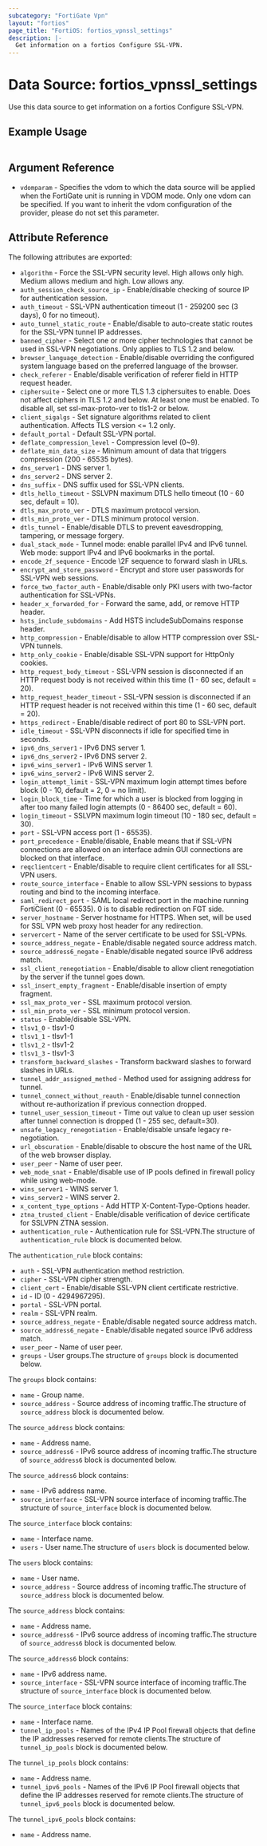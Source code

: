 ```yaml
---
subcategory: "FortiGate Vpn"
layout: "fortios"
page_title: "FortiOS: fortios_vpnssl_settings"
description: |-
  Get information on a fortios Configure SSL-VPN.
---
```


# Data Source: fortios_vpnssl_settings
Use this data source to get information on a fortios Configure SSL-VPN.


## Example Usage

```hcl

```

## Argument Reference

* `vdomparam` - Specifies the vdom to which the data source will be applied when the FortiGate unit is running in VDOM mode. Only one vdom can be specified. If you want to inherit the vdom configuration of the provider, please do not set this parameter.

## Attribute Reference

The following attributes are exported:

* `algorithm` - Force the SSL-VPN security level. High allows only high. Medium allows medium and high. Low allows any.
* `auth_session_check_source_ip` - Enable/disable checking of source IP for authentication session.
* `auth_timeout` - SSL-VPN authentication timeout (1 - 259200 sec (3 days), 0 for no timeout).
* `auto_tunnel_static_route` - Enable/disable to auto-create static routes for the SSL-VPN tunnel IP addresses.
* `banned_cipher` - Select one or more cipher technologies that cannot be used in SSL-VPN negotiations. Only applies to TLS 1.2 and below.
* `browser_language_detection` - Enable/disable overriding the configured system language based on the preferred language of the browser.
* `check_referer` - Enable/disable verification of referer field in HTTP request header.
* `ciphersuite` - Select one or more TLS 1.3 ciphersuites to enable. Does not affect ciphers in TLS 1.2 and below. At least one must be enabled. To disable all, set ssl-max-proto-ver to tls1-2 or below.
* `client_sigalgs` - Set signature algorithms related to client authentication. Affects TLS version <= 1.2 only.
* `default_portal` - Default SSL-VPN portal.
* `deflate_compression_level` - Compression level (0~9).
* `deflate_min_data_size` - Minimum amount of data that triggers compression (200 - 65535 bytes).
* `dns_server1` - DNS server 1.
* `dns_server2` - DNS server 2.
* `dns_suffix` - DNS suffix used for SSL-VPN clients.
* `dtls_hello_timeout` - SSLVPN maximum DTLS hello timeout (10 - 60 sec, default = 10).
* `dtls_max_proto_ver` - DTLS maximum protocol version.
* `dtls_min_proto_ver` - DTLS minimum protocol version.
* `dtls_tunnel` - Enable/disable DTLS to prevent eavesdropping, tampering, or message forgery.
* `dual_stack_mode` - Tunnel mode: enable parallel IPv4 and IPv6 tunnel. Web mode: support IPv4 and IPv6 bookmarks in the portal.
* `encode_2f_sequence` - Encode \2F sequence to forward slash in URLs.
* `encrypt_and_store_password` - Encrypt and store user passwords for SSL-VPN web sessions.
* `force_two_factor_auth` - Enable/disable only PKI users with two-factor authentication for SSL-VPNs.
* `header_x_forwarded_for` - Forward the same, add, or remove HTTP header.
* `hsts_include_subdomains` - Add HSTS includeSubDomains response header.
* `http_compression` - Enable/disable to allow HTTP compression over SSL-VPN tunnels.
* `http_only_cookie` - Enable/disable SSL-VPN support for HttpOnly cookies.
* `http_request_body_timeout` - SSL-VPN session is disconnected if an HTTP request body is not received within this time (1 - 60 sec, default = 20).
* `http_request_header_timeout` - SSL-VPN session is disconnected if an HTTP request header is not received within this time (1 - 60 sec, default = 20).
* `https_redirect` - Enable/disable redirect of port 80 to SSL-VPN port.
* `idle_timeout` - SSL-VPN disconnects if idle for specified time in seconds.
* `ipv6_dns_server1` - IPv6 DNS server 1.
* `ipv6_dns_server2` - IPv6 DNS server 2.
* `ipv6_wins_server1` - IPv6 WINS server 1.
* `ipv6_wins_server2` - IPv6 WINS server 2.
* `login_attempt_limit` - SSL-VPN maximum login attempt times before block (0 - 10, default = 2, 0 = no limit).
* `login_block_time` - Time for which a user is blocked from logging in after too many failed login attempts (0 - 86400 sec, default = 60).
* `login_timeout` - SSLVPN maximum login timeout (10 - 180 sec, default = 30).
* `port` - SSL-VPN access port (1 - 65535).
* `port_precedence` - Enable/disable, Enable means that if SSL-VPN connections are allowed on an interface admin GUI connections are blocked on that interface.
* `reqclientcert` - Enable/disable to require client certificates for all SSL-VPN users.
* `route_source_interface` - Enable to allow SSL-VPN sessions to bypass routing and bind to the incoming interface.
* `saml_redirect_port` - SAML local redirect port in the machine running FortiClient (0 - 65535). 0 is to disable redirection on FGT side.
* `server_hostname` - Server hostname for HTTPS. When set, will be used for SSL VPN web proxy host header for any redirection.
* `servercert` - Name of the server certificate to be used for SSL-VPNs.
* `source_address_negate` - Enable/disable negated source address match.
* `source_address6_negate` - Enable/disable negated source IPv6 address match.
* `ssl_client_renegotiation` - Enable/disable to allow client renegotiation by the server if the tunnel goes down.
* `ssl_insert_empty_fragment` - Enable/disable insertion of empty fragment.
* `ssl_max_proto_ver` - SSL maximum protocol version.
* `ssl_min_proto_ver` - SSL minimum protocol version.
* `status` - Enable/disable SSL-VPN.
* `tlsv1_0` - tlsv1-0
* `tlsv1_1` - tlsv1-1
* `tlsv1_2` - tlsv1-2
* `tlsv1_3` - tlsv1-3
* `transform_backward_slashes` - Transform backward slashes to forward slashes in URLs.
* `tunnel_addr_assigned_method` - Method used for assigning address for tunnel.
* `tunnel_connect_without_reauth` - Enable/disable tunnel connection without re-authorization if previous connection dropped.
* `tunnel_user_session_timeout` - Time out value to clean up user session after tunnel connection is dropped (1 - 255 sec, default=30).
* `unsafe_legacy_renegotiation` - Enable/disable unsafe legacy re-negotiation.
* `url_obscuration` - Enable/disable to obscure the host name of the URL of the web browser display.
* `user_peer` - Name of user peer.
* `web_mode_snat` - Enable/disable use of IP pools defined in firewall policy while using web-mode.
* `wins_server1` - WINS server 1.
* `wins_server2` - WINS server 2.
* `x_content_type_options` - Add HTTP X-Content-Type-Options header.
* `ztna_trusted_client` - Enable/disable verification of device certificate for SSLVPN ZTNA session.
* `authentication_rule` - Authentication rule for SSL-VPN.The structure of `authentication_rule` block is documented below.

The `authentication_rule` block contains:

* `auth` - SSL-VPN authentication method restriction.
* `cipher` - SSL-VPN cipher strength.
* `client_cert` - Enable/disable SSL-VPN client certificate restrictive.
* `id` - ID (0 - 4294967295).
* `portal` - SSL-VPN portal.
* `realm` - SSL-VPN realm.
* `source_address_negate` - Enable/disable negated source address match.
* `source_address6_negate` - Enable/disable negated source IPv6 address match.
* `user_peer` - Name of user peer.
* `groups` - User groups.The structure of `groups` block is documented below.

The `groups` block contains:

* `name` - Group name.
* `source_address` - Source address of incoming traffic.The structure of `source_address` block is documented below.

The `source_address` block contains:

* `name` - Address name.
* `source_address6` - IPv6 source address of incoming traffic.The structure of `source_address6` block is documented below.

The `source_address6` block contains:

* `name` - IPv6 address name.
* `source_interface` - SSL-VPN source interface of incoming traffic.The structure of `source_interface` block is documented below.

The `source_interface` block contains:

* `name` - Interface name.
* `users` - User name.The structure of `users` block is documented below.

The `users` block contains:

* `name` - User name.
* `source_address` - Source address of incoming traffic.The structure of `source_address` block is documented below.

The `source_address` block contains:

* `name` - Address name.
* `source_address6` - IPv6 source address of incoming traffic.The structure of `source_address6` block is documented below.

The `source_address6` block contains:

* `name` - IPv6 address name.
* `source_interface` - SSL-VPN source interface of incoming traffic.The structure of `source_interface` block is documented below.

The `source_interface` block contains:

* `name` - Interface name.
* `tunnel_ip_pools` - Names of the IPv4 IP Pool firewall objects that define the IP addresses reserved for remote clients.The structure of `tunnel_ip_pools` block is documented below.

The `tunnel_ip_pools` block contains:

* `name` - Address name.
* `tunnel_ipv6_pools` - Names of the IPv6 IP Pool firewall objects that define the IP addresses reserved for remote clients.The structure of `tunnel_ipv6_pools` block is documented below.

The `tunnel_ipv6_pools` block contains:

* `name` - Address name.
